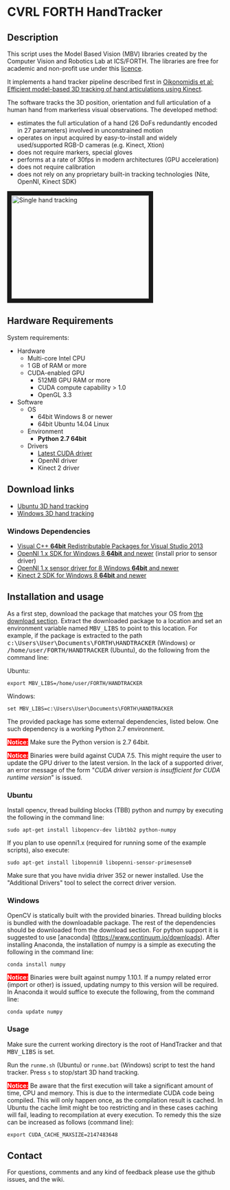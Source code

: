 # CVRL FORTH HandTracker


## Description

This script uses the Model Based Vision (MBV) libraries created by the Computer Vision and Robotics Lab at ICS/FORTH. The libraries are free for academic and non-profit use under this [licence](license.txt).

It implements a hand tracker pipeline described first in [Oikonomidis et al: Efficient model-based 3D tracking of hand articulations using Kinect](http://users.ics.forth.gr/~argyros/mypapers/2011_09_bmvc_kinect_hand_tracking.pdf).


The software tracks the 3D position, orientation and full articulation of a human hand from markerless visual observations. The developed method:

 * estimates the full articulation of a hand (26 DoFs redundantly encoded in 27 parameters)  involved in unconstrained motion
 * operates on input acquired by easy-to-install and widely used/supported RGB-D cameras (e.g. Kinect, Xtion)
 * does not require markers, special gloves
 * performs at a rate of 30fps in modern architectures (GPU acceleration)
 * does not require calibration
 * does not rely on any proprietary built-in tracking technologies (Nite, OpenNI, Kinect SDK)

<a href="http://www.youtube.com/watch?feature=player_embedded&v=Fxa43qcm1C4" target="_blank"><img src="http://img.youtube.com/vi/Fxa43qcm1C4/0.jpg" alt="Single hand tracking" width="320" height="240" border="10"/></a>


## Hardware Requirements

System requirements:

- Hardware
	- Multi-core Intel CPU
	- 1 GB of RAM or more
	- CUDA-enabled GPU
		- 512MB GPU RAM or more
		- CUDA compute capability > 1.0
		- OpenGL 3.3
- Software
	- OS
		- 64bit Windows 8 or newer
		- 64bit Ubuntu 14.04 Linux
	- Environment
		- **Python 2.7 64bit**
	- Drivers
		- [Latest CUDA driver](https://developer.nvidia.com/cuda-downloads)
		- OpenNI driver
		- Kinect 2 driver

## Download links
<a name="download"></a>

- [Ubuntu 3D hand tracking](http://cvrlcode.ics.forth.gr/files/mbv/v1.1/MBV_PythonAPI_Linux_1.1.zip)
- [Windows 3D hand tracking](http://cvrlcode.ics.forth.gr/files/mbv/v1.1/MBV_PythonAPI_Win_1.1.zip)

### Windows Dependencies

- [Visual C++ **64bit** Redistributable Packages for Visual Studio 2013](https://www.microsoft.com/en-us/download/details.aspx?id=40784)
- [OpenNI 1.x SDK for Windows 8 **64bit** and newer](http://cvrlcode.ics.forth.gr/web_share/OpenNI/OpenNI_SDK/OpenNI_1.x/OpenNI-Win64-1.5.7.10-Dev.zip) (install prior to sensor driver)
- [OpenNI 1.x sensor driver for 8 Windows **64bit** and newer](http://cvrlcode.ics.forth.gr/web_share/OpenNI/OpenNI_SDK/OpenNI_1.x/Sensor_Driver/Sensor-Win64-5.1.6.6-Redist.zip)
- [Kinect 2 SDK for Windows 8 **64bit** and newer](http://www.microsoft.com/en-us/download/details.aspx?id=44561)

## Installation and usage

As a first step, download the package that matches your OS from [the download section](#download). Extract the downloaded package to a location and set an environment variable named <tt>MBV_LIBS</tt> to point to this location. For example, if the package is extracted to the path <tt>c:\Users\User\Documents\FORTH\HANDTRACKER</tt> (Windows) or <tt>/home/user/FORTH/HANDTRACKER</tt> (Ubuntu), do the following from the command line:


Ubuntu:

```
export MBV_LIBS=/home/user/FORTH/HANDTRACKER
```

Windows:

```
set MBV_LIBS=c:\Users\User\Documents\FORTH\HANDTRACKER
```

The provided package has some external dependencies, listed below. One such dependency is a working Python 2.7 environment.

<span style="color:#FFFFFF;background-color:#FF0000">**Notice:**</span> Make sure the Python version is 2.7 64bit.

<span style="color:#FFFFFF;background-color:#FF0000">**Notice:**</span> Binaries were build against CUDA 7.5. This might require the user to update the GPU driver to the latest version. In the lack of a supported driver, an error message of the form "*CUDA driver version is insufficient for CUDA runtime version*" is issued.

### Ubuntu

Install opencv, thread building blocks (TBB) python and numpy by executing the following in the command line:

```
sudo apt-get install libopencv-dev libtbb2 python-numpy
```

If you plan to use openni1.x (required for running some of the example scripts), also execute:

```
sudo apt-get install libopenni0 libopenni-sensor-primesense0 
```

Make sure that you have nvidia driver 352 or newer installed. Use the
"Additional Drivers" tool to select the correct driver version.

### Windows

OpenCV is statically built with the provided binaries. Thread building blocks is bundled with the downloadable package. The rest of the dependencies should be downloaded from the download section. For python support it is suggested to use [anaconda] (https://www.continuum.io/downloads). After installing Anaconda, the installation of numpy is a simple as executing the following in the command line:

```
conda install numpy
```

<span style="color:#FFFFFF;background-color:#FF0000">**Notice:**</span> Binaries were built against numpy 1.10.1. If a numpy related error (import or other) is issued, updating numpy to this version will be required. In Anaconda it would suffice to execute the following, from the command line:

```
conda update numpy
```

### Usage

Make sure the current working directory is the root of HandTracker and that <tt>MBV_LIBS</tt> is set.

Run the `runme.sh` (Ubuntu) or `runme.bat` (Windows) script to test the hand tracker. Press `s` to stop/start 3D hand tracking.

<span style="color:#FFFFFF;background-color:#FF0000">**Notice:**</span> Be aware that the first execution will take a significant amount of time, CPU and memory. This is due to the intermediate CUDA code being compiled. This will only happen once, as the compilation result is cached. In Ubuntu the cache limit might be too restricting and in these cases caching will fail, leading to recompilation at every execution. To remedy this the size can be increased as follows (command line):

```
export CUDA_CACHE_MAXSIZE=2147483648
```


## Contact

For questions, comments and any kind of feedback please use the github issues, and the wiki. 

